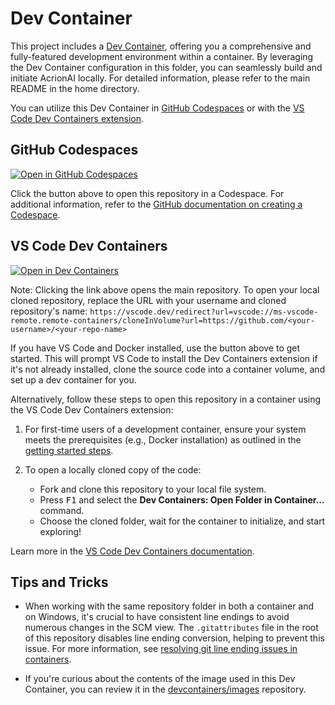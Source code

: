 # Dev Container

This project includes a [Dev Container](https://containers.dev/), offering you a comprehensive and fully-featured development environment within a container. By leveraging the Dev Container configuration in this folder, you can seamlessly build and initiate AcrionAI locally. For detailed information, please refer to the main README in the home directory.

You can utilize this Dev Container in [GitHub Codespaces](https://github.com/features/codespaces) or with the [VS Code Dev Containers extension](https://marketplace.visualstudio.com/items?itemName=ms-vscode-remote.remote-containers).

## GitHub Codespaces
[![Open in GitHub Codespaces](https://github.com/codespaces/badge.svg)](https://codespaces.new/geekan/AcrionAI)

Click the button above to open this repository in a Codespace. For additional information, refer to the [GitHub documentation on creating a Codespace](https://docs.github.com/en/free-pro-team@latest/github/developing-online-with-codespaces/creating-a-codespace#creating-a-codespace).

## VS Code Dev Containers
[![Open in Dev Containers](https://img.shields.io/static/v1?label=Dev%20Containers&message=Open&color=blue&logo=visualstudiocode)](https://vscode.dev/redirect?url=vscode://ms-vscode-remote.remote-containers/cloneInVolume?url=https://github.com/geekan/AcrionAI)

Note: Clicking the link above opens the main repository. To open your local cloned repository, replace the URL with your username and cloned repository's name: `https://vscode.dev/redirect?url=vscode://ms-vscode-remote.remote-containers/cloneInVolume?url=https://github.com/<your-username>/<your-repo-name>`

If you have VS Code and Docker installed, use the button above to get started. This will prompt VS Code to install the Dev Containers extension if it's not already installed, clone the source code into a container volume, and set up a dev container for you.

Alternatively, follow these steps to open this repository in a container using the VS Code Dev Containers extension:

1. For first-time users of a development container, ensure your system meets the prerequisites (e.g., Docker installation) as outlined in the [getting started steps](https://aka.ms/vscode-remote/containers/getting-started).

2. To open a locally cloned copy of the code:
   - Fork and clone this repository to your local file system.
   - Press <kbd>F1</kbd> and select the **Dev Containers: Open Folder in Container...** command.
   - Choose the cloned folder, wait for the container to initialize, and start exploring!

Learn more in the [VS Code Dev Containers documentation](https://code.visualstudio.com/docs/devcontainers/containers).

## Tips and Tricks

* When working with the same repository folder in both a container and on Windows, it's crucial to have consistent line endings to avoid numerous changes in the SCM view. The `.gitattributes` file in the root of this repository disables line ending conversion, helping to prevent this issue. For more information, see [resolving git line ending issues in containers](https://code.visualstudio.com/docs/devcontainers/tips-and-tricks#_resolving-git-line-ending-issues-in-containers-resulting-in-many-modified-files).

* If you're curious about the contents of the image used in this Dev Container, you can review it in the [devcontainers/images](https://github.com/devcontainers/images/tree/main/src/python) repository.
